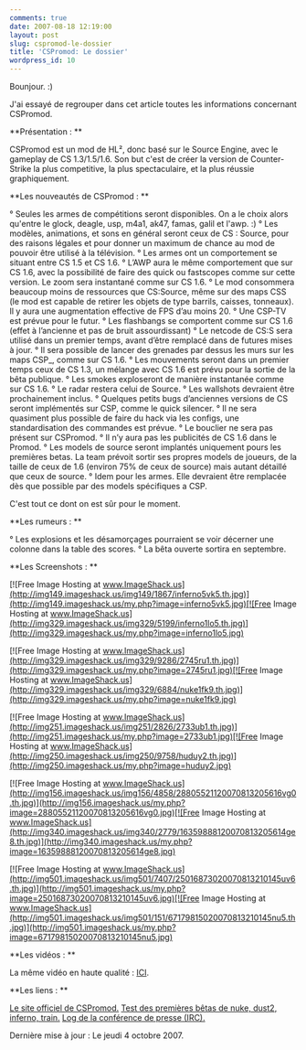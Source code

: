 ```yaml
---
comments: true
date: 2007-08-18 12:19:00
layout: post
slug: cspromod-le-dossier
title: 'CSPromod: Le dossier'
wordpress_id: 10
---
```


Bounjour. :)

J'ai essayé de regrouper dans cet article toutes les informations concernant CSPromod.

**Présentation : **

CSPromod est un mod de HL², donc basé sur le Source Engine, avec le gameplay de CS 1.3/1.5/1.6.
Son but c'est de créer la version de Counter-Strike la plus competitive, la plus spectaculaire, et la plus réussie graphiquement.

**Les nouveautés de CSPromod : **

° Seules les armes de compétitions seront disponibles. On a le choix alors qu'entre le glock, deagle, usp, m4a1, ak47, famas, galil et l'awp. :)
° Les modèles, animations, et sons en général seront ceux de CS : Source, pour des raisons légales et pour donner un maximum de chance au mod de pouvoir être utilisé à la télévision.
° Les armes ont un comportement se situant entre CS 1.5 et CS 1.6.
° L’AWP aura le même comportement que sur CS 1.6, avec la possibilité de faire des quick ou fastscopes comme sur cette version. Le zoom sera instantané comme sur CS 1.6.
° Le mod consommera beaucoup moins de ressources que CS:Source, même sur des maps CSS (le mod est capable de retirer les objets de type barrils, caisses, tonneaux). Il y aura une augmentation effective de FPS d’au moins 20.
° Une CSP-TV est prévue pour le futur.
° Les flashbangs se comportent comme sur CS 1.6 (effet à l’ancienne et pas de bruit assourdissant)
° Le netcode de CS:S sera utilisé dans un premier temps, avant d’être remplacé dans de futures mises à jour.
° Il sera possible de lancer des grenades par dessus les murs sur les maps CSP_, comme sur CS 1.6.
° Les mouvements seront dans un premier temps ceux de CS 1.3, un mélange avec CS 1.6 est prévu pour la sortie de la bêta publique.
° Les smokes exploseront de manière instantanée comme sur CS 1.6.
° Le radar restera celui de Source.
° Les wallshots devraient être prochainement inclus.
° Quelques petits bugs d’anciennes versions de CS seront implémentés sur CSP, comme le quick silencer.
° Il ne sera quasiment plus possible de faire du hack via les configs, une standardisation des commandes est prévue.
° Le bouclier ne sera pas présent sur CSPromod.
° Il n’y aura pas les publicités de CS 1.6 dans le Promod.
° Les models de source seront implantés uniquement pours les premières betas. La team prévoit sortir ses propres models de joueurs, de la taille de ceux de 1.6 (environ 75% de ceux de source) mais autant détaillé que ceux de source.
° Idem pour les armes. Elle devraient être remplacée dès que possible par des models spécifiques a CSP.

C'est tout ce dont on est sûr pour le moment.

**Les rumeurs : **

° Les explosions et les désamorçages pourraient se voir décerner une colonne dans la table des scores.
° La bêta ouverte sortira en septembre.

**Les Screenshots : **

[![Free Image Hosting at www.ImageShack.us](http://img149.imageshack.us/img149/1867/inferno5vk5.th.jpg)](http://img149.imageshack.us/my.php?image=inferno5vk5.jpg)[![Free Image Hosting at www.ImageShack.us](http://img329.imageshack.us/img329/5199/inferno1lo5.th.jpg)](http://img329.imageshack.us/my.php?image=inferno1lo5.jpg)

[![Free Image Hosting at www.ImageShack.us](http://img329.imageshack.us/img329/9286/2745ru1.th.jpg)](http://img329.imageshack.us/my.php?image=2745ru1.jpg)[![Free Image Hosting at www.ImageShack.us](http://img329.imageshack.us/img329/6884/nuke1fk9.th.jpg)](http://img329.imageshack.us/my.php?image=nuke1fk9.jpg)

[![Free Image Hosting at www.ImageShack.us](http://img251.imageshack.us/img251/2826/2733ub1.th.jpg)](http://img251.imageshack.us/my.php?image=2733ub1.jpg)[![Free Image Hosting at www.ImageShack.us](http://img250.imageshack.us/img250/9758/huduy2.th.jpg)](http://img250.imageshack.us/my.php?image=huduy2.jpg)

[![Free Image Hosting at www.ImageShack.us](http://img156.imageshack.us/img156/4858/28805521120070813205616vg0.th.jpg)](http://img156.imageshack.us/my.php?image=28805521120070813205616vg0.jpg)[![Free Image Hosting at www.ImageShack.us](http://img340.imageshack.us/img340/2779/16359888120070813205614ge8.th.jpg)](http://img340.imageshack.us/my.php?image=16359888120070813205614ge8.jpg)

[![Free Image Hosting at www.ImageShack.us](http://img501.imageshack.us/img501/7407/25016873020070813210145uv6.th.jpg)](http://img501.imageshack.us/my.php?image=25016873020070813210145uv6.jpg)[![Free Image Hosting at www.ImageShack.us](http://img501.imageshack.us/img501/151/67179815020070813210145nu5.th.jpg)](http://img501.imageshack.us/my.php?image=67179815020070813210145nu5.jpg)

**Les vidéos : **

La même vidéo en haute qualité : [ICI](http://samy.neutron.free.fr/ups/cspromod_video.zip).

**Les liens : **

[Le site officiel de CSPromod.](http://www.cspromod.com)
[Test des premières bêtas de nuke, dust2, inferno, train.](http://www.cs-fusion.com/ressources/view_416_--cs-promod-beta1-le-test.html)
[Log de la conférence de presse (IRC).](http://www.cspromod.com/?page=forum&action=viewTopic&id=1474)

Dernière mise à jour : Le jeudi 4 octobre 2007.
